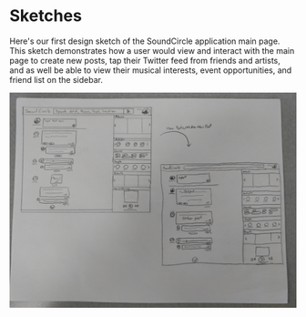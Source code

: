 # Sketches

Here's our first design sketch of the SoundCircle application main page.
This sketch demonstrates how a user would view and interact with the main page to create new posts, tap their Twitter feed from friends and artists, and as well be able to view their musical interests, event opportunities, and friend list on the sidebar.

![alt text](SoundCircle_Sketch_MVP.jpg)
